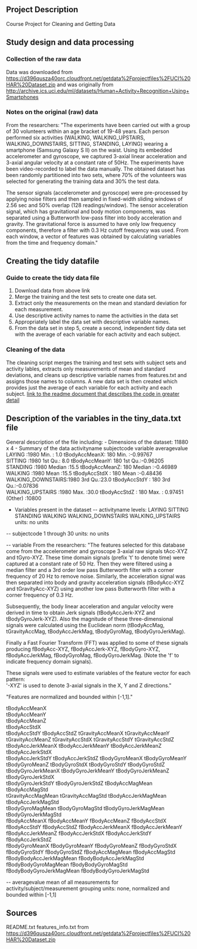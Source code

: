 Project Description
-------------------

Course Project for Cleaning and Getting Data

Study design and data processing
--------------------------------

### Collection of the raw data

Data was downloaded from
https://d396qusza40orc.cloudfront.net/getdata%2Fprojectfiles%2FUCI%20HAR%20Dataset.zip
and was originally from
http://archive.ics.uci.edu/ml/datasets/Human+Activity+Recognition+Using+Smartphones

### Notes on the original (raw) data

From the researchers: "The experiments have been carried out with a
group of 30 volunteers within an age bracket of 19-48 years. Each person
performed six activities (WALKING, WALKING\_UPSTAIRS,
WALKING\_DOWNSTAIRS, SITTING, STANDING, LAYING) wearing a smartphone
(Samsung Galaxy S II) on the waist. Using its embedded accelerometer and
gyroscope, we captured 3-axial linear acceleration and 3-axial angular
velocity at a constant rate of 50Hz. The experiments have been
video-recorded to label the data manually. The obtained dataset has been
randomly partitioned into two sets, where 70% of the volunteers was
selected for generating the training data and 30% the test data.

The sensor signals (accelerometer and gyroscope) were pre-processed by
applying noise filters and then sampled in fixed-width sliding windows
of 2.56 sec and 50% overlap (128 readings/window). The sensor
acceleration signal, which has gravitational and body motion components,
was separated using a Butterworth low-pass filter into body acceleration
and gravity. The gravitational force is assumed to have only low
frequency components, therefore a filter with 0.3 Hz cutoff frequency
was used. From each window, a vector of features was obtained by
calculating variables from the time and frequency domain."

Creating the tidy datafile
--------------------------

### Guide to create the tidy data file

1.  Download data from above link
2.  Merge the training and the test sets to create one data set.
3.  Extract only the measurements on the mean and standard deviation for
    each measurement.
4.  Use descriptive activity names to name the activities in the data
    set
5.  Appropriately label the data set with descriptive variable names.
6.  From the data set in step 5, create a second, independent tidy data
    set with the average of each variable for each activity and each
    subject.

### Cleaning of the data

The cleaning script merges the training and test sets with subject sets
and activity lables, extracts only measurements of mean and standard
deviations, and cleans up descriptive variable names from features.txt
and assigns those names to columns. A new data set is then created which
provides just the average of each variable for each activity and each
subject. [link to the readme document that describes the code in greater
detail]()

Description of the variables in the tiny\_data.txt file
-------------------------------------------------------

General description of the file including: - Dimensions of the dataset:
11880 x 4 - Summary of the data activityname subjectcode variable
averagevalue\
 LAYING :1980 Min. : 1.0 tBodyAccMeanX: 180 Min. :-0.99767\
 SITTING :1980 1st Qu.: 8.0 tBodyAccMeanY: 180 1st Qu.:-0.96205\
 STANDING :1980 Median :15.5 tBodyAccMeanZ: 180 Median :-0.46989\
 WALKING :1980 Mean :15.5 tBodyAccStdX : 180 Mean :-0.48436\
 WALKING\_DOWNSTAIRS:1980 3rd Qu.:23.0 tBodyAccStdY : 180 3rd
Qu.:-0.07836\
 WALKING\_UPSTAIRS :1980 Max. :30.0 tBodyAccStdZ : 180 Max. : 0.97451\
 (Other) :10800

-   Variables present in the dataset -- activityname levels: LAYING
    SITTING STANDING WALKING WALKING\_DOWNSTAIRS WALKING\_UPSTAIRS
    units: no units

-- subjectcode 1 through 30 units: no units

-- variable From the researchers: "The features selected for this
database come from the accelerometer and gyroscope 3-axial raw signals
tAcc-XYZ and tGyro-XYZ. These time domain signals (prefix 't' to denote
time) were captured at a constant rate of 50 Hz. Then they were filtered
using a median filter and a 3rd order low pass Butterworth filter with a
corner frequency of 20 Hz to remove noise. Similarly, the acceleration
signal was then separated into body and gravity acceleration signals
(tBodyAcc-XYZ and tGravityAcc-XYZ) using another low pass Butterworth
filter with a corner frequency of 0.3 Hz.

Subsequently, the body linear acceleration and angular velocity were
derived in time to obtain Jerk signals (tBodyAccJerk-XYZ and
tBodyGyroJerk-XYZ). Also the magnitude of these three-dimensional
signals were calculated using the Euclidean norm (tBodyAccMag,
tGravityAccMag, tBodyAccJerkMag, tBodyGyroMag, tBodyGyroJerkMag).

Finally a Fast Fourier Transform (FFT) was applied to some of these
signals producing fBodyAcc-XYZ, fBodyAccJerk-XYZ, fBodyGyro-XYZ,
fBodyAccJerkMag, fBodyGyroMag, fBodyGyroJerkMag. (Note the 'f' to
indicate frequency domain signals).

These signals were used to estimate variables of the feature vector for
each pattern:\
'-XYZ' is used to denote 3-axial signals in the X, Y and Z directions."

"Features are normalized and bounded within [-1,1]."

tBodyAccMeanX\
tBodyAccMeanY\
tBodyAccMeanZ\
tBodyAccStdX\
tBodyAccStdY tBodyAccStdZ tGravityAccMeanX tGravityAccMeanY\
tGravityAccMeanZ tGravityAccStdX tGravityAccStdY tGravityAccStdZ\
tBodyAccJerkMeanX tBodyAccJerkMeanY tBodyAccJerkMeanZ tBodyAccJerkStdX\
tBodyAccJerkStdY tBodyAccJerkStdZ tBodyGyroMeanX tBodyGyroMeanY\
tBodyGyroMeanZ tBodyGyroStdX tBodyGyroStdY tBodyGyroStdZ\
tBodyGyroJerkMeanX tBodyGyroJerkMeanY tBodyGyroJerkMeanZ
tBodyGyroJerkStdX\
tBodyGyroJerkStdY tBodyGyroJerkStdZ tBodyAccMagMean tBodyAccMagStd\
tGravityAccMagMean tGravityAccMagStd tBodyAccJerkMagMean
tBodyAccJerkMagStd\
tBodyGyroMagMean tBodyGyroMagStd tBodyGyroJerkMagMean
tBodyGyroJerkMagStd\
fBodyAccMeanX fBodyAccMeanY fBodyAccMeanZ fBodyAccStdX\
fBodyAccStdY fBodyAccStdZ fBodyAccJerkMeanX fBodyAccJerkMeanY\
fBodyAccJerkMeanZ fBodyAccJerkStdX fBodyAccJerkStdY fBodyAccJerkStdZ\
fBodyGyroMeanX fBodyGyroMeanY fBodyGyroMeanZ fBodyGyroStdX\
fBodyGyroStdY fBodyGyroStdZ fBodyAccMagMean fBodyAccMagStd\
fBodyBodyAccJerkMagMean fBodyBodyAccJerkMagStd fBodyBodyGyroMagMean
fBodyBodyGyroMagStd\
fBodyBodyGyroJerkMagMean fBodyBodyGyroJerkMagStd

-- averagevalue mean of all measurements for
activity/subject/measurement grouping units: none, normalized and
bounded within [-1,1]

Sources
-------

README.txt features\_info.txt from
https://d396qusza40orc.cloudfront.net/getdata%2Fprojectfiles%2FUCI%20HAR%20Dataset.zip
